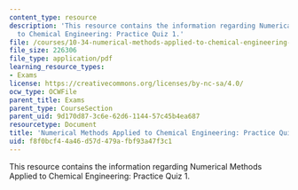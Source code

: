 ```yaml
---
content_type: resource
description: 'This resource contains the information regarding Numerical Methods Applied
  to Chemical Engineering: Practice Quiz 1.'
file: /courses/10-34-numerical-methods-applied-to-chemical-engineering-fall-2015/f8f0bcf44a46d57d479afbf93a47f3c1_MIT10_34F15_Quiz1.pdf
file_size: 226306
file_type: application/pdf
learning_resource_types:
- Exams
license: https://creativecommons.org/licenses/by-nc-sa/4.0/
ocw_type: OCWFile
parent_title: Exams
parent_type: CourseSection
parent_uid: 9d170d87-3c6e-62d6-1144-57c45b4ea687
resourcetype: Document
title: 'Numerical Methods Applied to Chemical Engineering: Practice Quiz 1'
uid: f8f0bcf4-4a46-d57d-479a-fbf93a47f3c1
---
```

This resource contains the information regarding Numerical Methods Applied to Chemical Engineering: Practice Quiz 1.